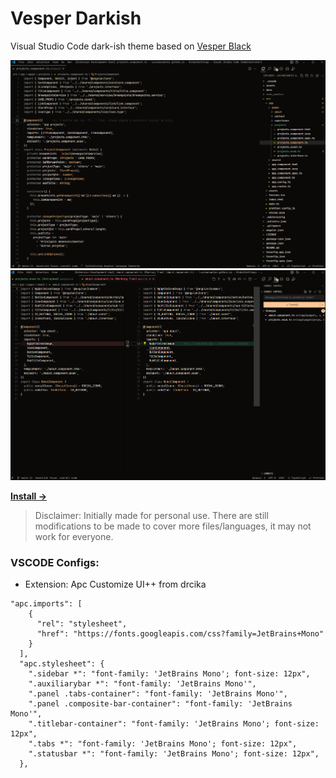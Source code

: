# Vesper Darkish

Visual Studio Code dark-ish theme based on [Vesper Black](https://github.com/michaljach/vesper-black)

![image](https://raw.githubusercontent.com/lucianesantcs/vesper-darkish/main/angular-code-example.png) 
![image](https://raw.githubusercontent.com/lucianesantcs/vesper-darkish/main/angular-code-example-2.png)


<a href="https://marketplace.visualstudio.com/items?itemName=jach.vesper-black"><strong>Install →</strong></a>

> Disclaimer: Initially made for personal use. There are still modifications to be made to cover more files/languages, it may not work for everyone.

### VSCODE Configs:
- Extension: Apc Customize UI++ from drcika
```
"apc.imports": [
    {
      "rel": "stylesheet",
      "href": "https://fonts.googleapis.com/css?family=JetBrains+Mono"
    }
  ],
  "apc.stylesheet": {
    ".sidebar *": "font-family: 'JetBrains Mono'; font-size: 12px",
    ".auxiliarybar *": "font-family: 'JetBrains Mono'",
    ".panel .tabs-container": "font-family: 'JetBrains Mono'",
    ".panel .composite-bar-container": "font-family: 'JetBrains Mono'",
    ".titlebar-container": "font-family: 'JetBrains Mono'; font-size: 12px",
    ".tabs *": "font-family: 'JetBrains Mono'; font-size: 12px",
    ".statusbar *": "font-family: 'JetBrains Mono'; font-size: 12px",
  },
```
